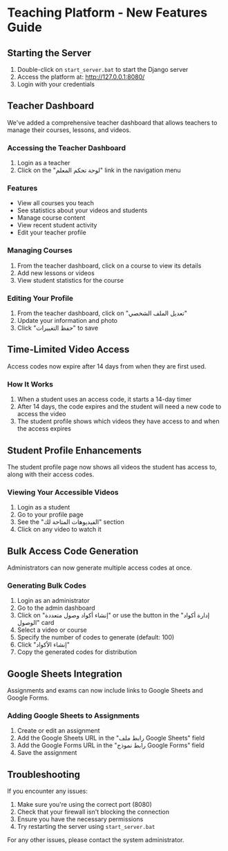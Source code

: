 # Teaching Platform - New Features Guide

## Starting the Server

1. Double-click on `start_server.bat` to start the Django server
2. Access the platform at: http://127.0.0.1:8080/
3. Login with your credentials

## Teacher Dashboard

We've added a comprehensive teacher dashboard that allows teachers to manage their courses, lessons, and videos.

### Accessing the Teacher Dashboard

1. Login as a teacher
2. Click on the "لوحة تحكم المعلم" link in the navigation menu

### Features

- View all courses you teach
- See statistics about your videos and students
- Manage course content
- View recent student activity
- Edit your teacher profile

### Managing Courses

1. From the teacher dashboard, click on a course to view its details
2. Add new lessons or videos
3. View student statistics for the course

### Editing Your Profile

1. From the teacher dashboard, click on "تعديل الملف الشخصي"
2. Update your information and photo
3. Click "حفظ التغييرات" to save

## Time-Limited Video Access

Access codes now expire after 14 days from when they are first used.

### How It Works

1. When a student uses an access code, it starts a 14-day timer
2. After 14 days, the code expires and the student will need a new code to access the video
3. The student profile shows which videos they have access to and when the access expires

## Student Profile Enhancements

The student profile page now shows all videos the student has access to, along with their access codes.

### Viewing Your Accessible Videos

1. Login as a student
2. Go to your profile page
3. See the "الفيديوهات المتاحة لك" section
4. Click on any video to watch it

## Bulk Access Code Generation

Administrators can now generate multiple access codes at once.

### Generating Bulk Codes

1. Login as an administrator
2. Go to the admin dashboard
3. Click on "إنشاء أكواد وصول متعددة" or use the button in the "إدارة أكواد الوصول" card
4. Select a video or course
5. Specify the number of codes to generate (default: 100)
6. Click "إنشاء الأكواد"
7. Copy the generated codes for distribution

## Google Sheets Integration

Assignments and exams can now include links to Google Sheets and Google Forms.

### Adding Google Sheets to Assignments

1. Create or edit an assignment
2. Add the Google Sheets URL in the "رابط ملف Google Sheets" field
3. Add the Google Forms URL in the "رابط نموذج Google Forms" field
4. Save the assignment

## Troubleshooting

If you encounter any issues:

1. Make sure you're using the correct port (8080)
2. Check that your firewall isn't blocking the connection
3. Ensure you have the necessary permissions
4. Try restarting the server using `start_server.bat`

For any other issues, please contact the system administrator.
